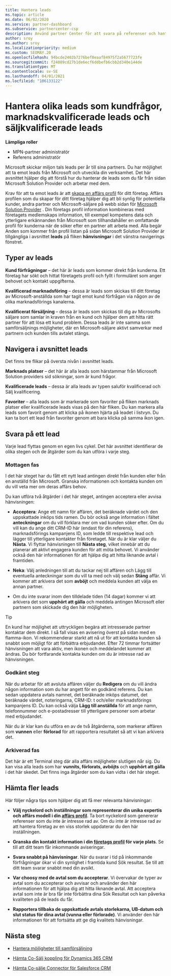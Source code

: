```yaml
---
title: Hantera leads
ms.topic: article
ms.date: 06/02/2020
ms.service: partner-dashboard
ms.subservice: partnercenter-csp
description: Använd partner Center för att svara på referenser och hantera nya, befintliga och arkiverade leads och hänvisningar. Lär dig också hur du får fler hänvisningar i framtiden.
author: sroy
ms.author: sroy
ms.localizationpriority: medium
ms.custom: SEOMAY.20
ms.openlocfilehash: 94bcde2402b7276bef8eaaf84975f2a5677723fe
ms.sourcegitcommit: f24089cd27b1de6ecf6ddbefb6cbb2d340e144de
ms.translationtype: MT
ms.contentlocale: sv-SE
ms.lasthandoff: 04/01/2021
ms.locfileid: "106133122"
---
```

# <a name="manage-different-leads-like-customer-inquiries-marketing-qualified-leads-and-sales-qualified-leads"></a>Hantera olika leads som kundfrågor, marknadskvalificerade leads och säljkvalificerade leads

**Lämpliga roller**

- MPN-partner administratör
- Referens administratör

Microsoft skickar miljon tals leads per år till sina partners. Du har möjlighet att ta emot leads från Microsoft och utveckla din verksamhet. Det här avsnittet hjälper dig att förstå hur du hanterar de leads som du får från sidan Microsoft Solution Provider och arbetar med dem.

Krav för att ta emot leads är att [skapa en affärs profil](create-a-marketing-profile.md) för ditt företag. Affärs profilen som du skapar för ditt företag hjälper dig att bli synlig för potentiella kunder, andra partner och Microsoft-säljare på webb sidan för [Microsoft Solution Provider](https://www.microsoft.com/solution-providers/home) . Din företags profil information kombineras med företagets medlemskaps information, till exempel kompetens data och ytterligare erkännanden från Microsoft som tillhandahåller en omfattande profil för kunderna när de söker efter en partner att arbeta med. Alla begär Anden som kommer från profil listan på sidan Microsoft Solution Provider är tillgängliga i avsnittet **leads** på fliken **hänvisningar** i det vänstra navigerings fönstret.

## <a name="types-of-leads"></a>Typer av leads

**Kund förfrågningar** – det här är leads som kommer direkt från kunderna. Ett företag har sökt och hittat företagets profil och fyllt i formuläret som anger behovet och kontakt uppgifterna.

**Kvalificerad marknadsföring** – dessa är leads som skickas till ditt företag av Microsoft-anställda som har tagit emot kund förfrågan via någon av de olika marknadsförings kanalerna.

**Kvalificerat försäljning** – dessa är leads som skickas till dig av Microsofts säljare som samlar in kraven från en kund och hjälper dem att hitta rätt partner för att lösa ett kund problem. Dessa leads är inte samma som samförsäljnings möjligheter, där en Microsoft-säljare aktivt samverkar med partnern och kunden tills avtalet stängs.

## <a name="navigating-the-leads-section"></a>Navigera i avsnittet leads

Det finns tre flikar på översta nivån i avsnittet leads. 

**Marknads platser** – det här är alla leads som härstammar från Microsoft Solution providers sid sökningar, som är kund frågor.

**Kvalificerade leads** – dessa är alla leads av typen saluför kvalificerad och Sälj kvalificering.

**Favoriter** – alla leads som är markerade som favoriter på fliken marknads platser eller kvalificerade leads visas på den här fliken. Du kan markera alla leads som favorit genom att klicka på ikonen hjärta på leadet i listvyn. Du kan ta bort ett lead från favoriter genom att bara klicka på samma ikon igen.

## <a name="responding-to-a-lead"></a>Svara på ett lead

Varje lead flyttas genom en egen livs cykel. Det här avsnittet identifierar de olika stegen och de åtgärder som du kan utföra i varje steg.

### <a name="received-stage"></a>Mottagen fas

I det här steget har du fått ett nytt lead antingen direkt från kunden eller från en anställd från Microsoft. Granska informationen och kontakta kunden om du vill veta mer om deras affärs behov.

Du kan utföra två åtgärder i det här steget, antingen acceptera eller avvisa hänvisningen:

- **Acceptera**: Ange ett namn för affären, det beräknade värdet och den uppskattade inköps tids ramen. Du bör också ange information i fältet **anteckningar** om du vill förklara mer om vad kunden söker efter. Om du vill kan du ange ditt CRM-ID här (endast för din referens), marknadsförings kampanjens ID, som ledde till respektive lead och lägger till ytterligare kontakter från företaget. När du är klar väljer du **Nästa**. Vi flyttar hänvisningen till **Nästa steg**, vilket innebär att du planerar att aktivt engagera kunden för att möta behovet. Vi använder också den här informationen för att hjälpa dig att hitta liknande avtal i framtiden. 

- **Neka**: Välj anledningen till att du tackar nej till affären och Lägg till eventuella anteckningar som du vill ta med och välj sedan **Stäng** affär. Vi kommer att arkivera det som **avböjt** och meddela kunden att välja en annan partner.

- Om du inte svarar inom den tilldelade tiden (14 dagar) kommer vi att arkivera det som **upphört att gälla** och meddela antingen Microsoft eller partnern som skickade dig den här möjligheten.

> [!TIP]
> En kund har möjlighet att uttryckligen begära att intresserade partner kontaktar dem direkt. I så fall visas en avisering överst på sidan med en flamma-ikon. Vi rekommenderar starkt att nå ut för att kontakta kunden så snabbt som möjligt för att förbättra erbjudandet. Efter 72 timmar fortsätter hänvisningen att vara aktiv, men ikonen och meddelandet kommer att ändras. Du bör fortfarande kontakta kunden om du är intresse rad av hänvisningen.

### <a name="accepted-stage"></a>Godkänt steg

När du arbetar för att avsluta affären väljer du **Redigera** om du vill ändra någon information som du har angett för en godkänd referens. Du kan sedan uppdatera avtals namnet, det beräknade inköps datumet, det beräknade värdet, noteringarna, CRM-ID: t och/eller marknadsförings kampanjens ID.  Du kan också välja **Lägg till anställda** för att ange namn, telefonnummer och e-postadresser till ytterligare personer som arbetar med erbjudandet.

När du är klar kan du utföra en av de två åtgärderna, som markerar affären som **vunnen** eller **förlorad** för att rapportera resultatet så att vi kan arkivera det.

### <a name="archived-stage"></a>Arkiverad fas

Det här är ett Terminal steg där alla affärs möjligheter slutligen når sig. Du kan visa alla leads som har **vunnits, förlorats, avböjts** och **upphört att gälla** i det här skedet. Det finns inga åtgärder som du kan vidta i det här steget.

## <a name="getting-more-leads"></a>Hämta fler leads

Här följer några tips som hjälper dig att få mer relevanta hänvisningar:

- **Välj nyckelord och inställningar som representerar din unika expertis och affärs modell i din [affärs profil](create-a-marketing-profile.md)**. Ta bort nyckelord som genererar referenser som du inte är intresse rad av. Om du inte är intresse rad av att hantera företag av en viss storlek uppdaterar du den här inställningen.

- **Granska din kontakt information i din [företags profil](create-a-marketing-profile.md) för varje plats**. Se till att ditt team får inkommande aviseringar.

- **Svara snabbt på hänvisningar**. När du svarar i tid på inkommande förfrågningar ökar vi din synlighet i framtida kund Sök resultat. Se till att ditt team svarar snabbt med din avsikt.

- **Var choosy med de avtal som du accepterar**. Vi övervakar de typer av avtal som du accepterar och avvisar och använder den här informationen för att hjälpa dig att hitta liknande avtal. Att acceptera avtal som inte är bra får inte förbättra dina Sök Resultat och kan påverka kvaliteten på de leads du får.

- **Rapportera tillbaka de uppskattade avtals storlekarna, UB-datum och slut status för dina avtal (vunna eller förlorade)**. Vi använder den här informationen för att fortsätta att ge dig kvalitets hänvisningar.

## <a name="next-steps"></a>Nästa steg

- [Hantera möjligheter till samförsäljning](manage-co-sell-opportunities.md)

- [Hämta Co-Sälj koppling för Dynamics 365 CRM](connector-dynamics.md)

- [Hämta Co-sälje Connector för Salesforce CRM](connector-salesforce.md)
